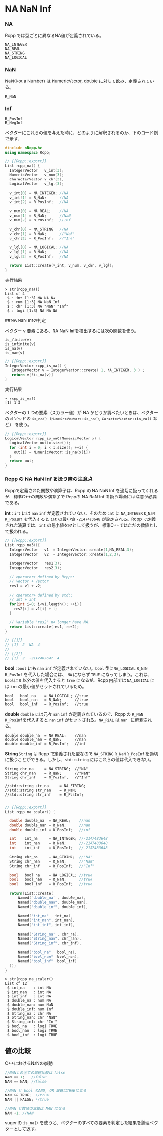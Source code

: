# NA NaN Inf


### NA

Rcpp では型ごとに異なるNA値が定義されている。

```
NA_INTEGER
NA_REAL
NA_STRING
NA_LOGICAL
```

### NaN

NaN(Not a Number) は NumericVector, double に対して飲み、定義されている。

```
R_NaN
```

### Inf

```
R_PosInf
R_NegInf
```

ベクターにこれらの値を与えた時に、どのように解釈されるのか、下のコード例で示す。

```cpp
#include <Rcpp.h>
using namespace Rcpp;

// [[Rcpp::export]]
List rcpp_na() {
  IntegerVector   v_int(3);
  NumericVector   v_num(3);
  CharacterVector v_chr(3);
  LogicalVector   v_lgl(3);
  
  v_int[0] = NA_INTEGER; //NA
  v_int[1] = R_NaN;      //NA
  v_int[2] = R_PosInf;   //NA
  
  v_num[0] = NA_REAL;    //NA
  v_num[1] = R_NaN;      //NaN
  v_num[2] = R_PosInf;   //Inf
  
  v_chr[0] = NA_STRING;  //NA
  v_chr[1] = R_NaN;      //"NaN"
  v_chr[2] = R_PosInf;   //"Inf"
  
  v_lgl[0] = NA_LOGICAL; //NA
  v_lgl[1] = R_NaN;      //NA
  v_lgl[2] = R_PosInf;   //NA
  
  return List::create(v_int, v_num, v_chr, v_lgl);
}
```

実行結果
```
> str(rcpp_na())
List of 4
 $ : int [1:3] NA NA NA
 $ : num [1:3] NA NaN Inf
 $ : chr [1:3] NA "NaN" "Inf"
 $ : logi [1:3] NA NA NA
```





##NA NaN Infの判定

ベクター v 要素にある、NA NaN Infを検出するには次の関数を使う。

```
is_finite(v)
is_infinite(v)
is_na(v)
is_nan(v)
```

```cpp
// [[Rcpp::export]]
IntegerVector rcpp_is_na() {
   IntegerVector v = IntegerVector::create( 1, NA_INTEGER, 3 ) ;
   return v[!is_na(v)];
}
```
実行結果
```
> rcpp_is_na()
[1] 1 3
```


ベクターの１つの要素（スカラー値）が NA  かどうか調べたいときは、ベクターのメソッドの `is_na()`（`NumeircVector::is_na()`, `CaracterVector::is_na()` など） を使う。

```cpp
// [[Rcpp::export]]
LogicalVector rcpp_is_naC(NumericVector x) {
  LogicalVector out(x.size());
  for (int i = 0; i < x.size(); ++i) {
    out[i] = NumericVector::is_na(x[i]);
  }
  return out;
}
```




### Rcpp の NA NaN Inf を扱う際の注意点

Rcppで定義された関数や演算子は、Rcpp の NA NaN Inf を適切に扱ってくれるが、標準C++の関数や演算子で Rcppの NA NaN Inf を扱う場合には注意が必要である。


**int** :  `int` には `nan` `inf` が定義されていない、そのため `int` に `NA_INTEGER` `R_NaN` `R_PosInf` を代入すると `int` の最小値 `-2147483648` が設定される。Rcpp で定義された演算では、`int` の最小値を`NA`として扱うが、標準C++ではただの数値として扱われる。

```cpp
// [[Rcpp::export]]
List rcpp_na3(){
  IntegerVector   v1  = IntegerVector::create(1,NA_REAL,3);
  IntegerVector   v2  = IntegerVector::create(1,2,3);
  
  IntegerVector   res1(3);
  IntegerVector   res2(3);
  
  // operator+ defined by Rcpp::
  // Vector + Vector 
  res1 = v1 + v2;
  
  // operator+ defined by std::
  // int + int
  for(int i=0; i<v1.length(); ++i){
    res2[i] = v1[i] + 1;
  }
  
  // Variable "res2" no longer have NA.
  return List::create(res1, res2);
}

// [[1]]
// [1]  2  NA  4
// 
// [[2]]
// [1]  2  -2147483647  4
```


**bool** :  `bool` にも `nan` `inf` が定義されていない。`bool` 型に`NA_LOGICAL` `R_NaN` `R_PosInf` を代入した場合には、 `NA` にならず `TRUE` になってしまう。これは、`bool`に `0` 以外の値を代入すると `true` になるが、Rcpp 内部では `NA_LOGICAL` には `int` の最小値がセットされているため。

```
bool   bool_na    = NA_LOGICAL; //true
bool   bool_nan   = R_NaN;      //true
bool   bool_inf   = R_PosInf;   //true
```

**double**
`double` には元々 `nan` `inf` が定義されているので、Rcpp の `R_NaN` `R_PosInf`を代入すると `nan` `inf` がセットされる。`NA_REAL` は `nan ` に解釈される。

```
double double_na  = NA_REAL;    //nan
double double_nan = R_NaN;      //nan
double double_inf = R_PosInf;   //inf
```

**String**
`String` は Rcpp で定義された型なので `NA_STRING` `R_NaN` `R_PosInf` を適切に扱うことができる。しかし、`std::string` にはこれらの値は代入できない。

```
String chr_na     = NA_STRING;  //"NA"
String chr_nan    = R_NaN;      //"NaN"
String chr_inf    = R_PosInf;   //"Inf"

//std::string str_na     = NA_STRING;
//std::string str_nan    = R_NaN;
//std::string str_inf    = R_PosInf;


```



```cpp
// [[Rcpp::export]]
List rcpp_na_scalar() {

  double double_na  = NA_REAL;    //nan
  double double_nan = R_NaN;      //nan
  double double_inf = R_PosInf;   //inf
  
  int    int_na     = NA_INTEGER; //-2147483648
  int    int_nan    = R_NaN;      //-2147483648
  int    int_inf    = R_PosInf;   //-2147483648
  
  String chr_na     = NA_STRING;  //"NA"
  String chr_nan    = R_NaN;      //"NaN"
  String chr_inf    = R_PosInf;   //"Inf"
  
  bool   bool_na    = NA_LOGICAL; //true
  bool   bool_nan   = R_NaN;      //true
  bool   bool_inf   = R_PosInf;   //true
  
  return(List::create(
      Named("double_na" , double_na),
      Named("double_nan", double_nan),
      Named("double_inf", double_inf),
      
      Named("int_na" , int_na),
      Named("int_nan", int_nan),
      Named("int_inf", int_inf),
      
      Named("String_na" , chr_na),
      Named("String_nan", chr_nan),
      Named("String_inf", chr_inf),
      
      Named("bool_na" , bool_na),
      Named("bool_nan", bool_nan),
      Named("bool_inf", bool_inf)
  ));
}

```

```
> str(rcpp_na_scalar())
List of 12
 $ int_na    : int NA
 $ int_nan   : int NA
 $ int_inf   : int NA
 $ double_na : num NA
 $ double_nan: num NaN
 $ double_inf: num Inf
 $ String_na : chr NA
 $ String_nan: chr "NaN"
 $ String_inf: chr "Inf"
 $ bool_na   : logi TRUE
 $ bool_nan  : logi TRUE
 $ bool_inf  : logi TRUE
```






## 値の比較

C++におけるNaNの挙動

```cpp
//NANとの全ての論理比較は false
NAN == 1;   //false
NAN == NAN; //false

//NAN と bool のAND, OR 演算はTRUEになる
NAN && TRUE;  //true
NAN || FALSE; //true

//NAN と数値の演算は NAN になる
NAN +1; //NAN
```





suger の `is_na()` を使うと、ベクターのすべての要素を判定した結果を論理ベクターとして返す。






